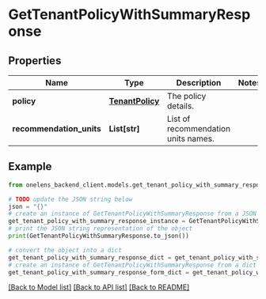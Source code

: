 # GetTenantPolicyWithSummaryResponse


## Properties

Name | Type | Description | Notes
------------ | ------------- | ------------- | -------------
**policy** | [**TenantPolicy**](TenantPolicy.md) | The policy details. | 
**recommendation_units** | **List[str]** | List of recommendation units names. | 

## Example

```python
from onelens_backend_client.models.get_tenant_policy_with_summary_response import GetTenantPolicyWithSummaryResponse

# TODO update the JSON string below
json = "{}"
# create an instance of GetTenantPolicyWithSummaryResponse from a JSON string
get_tenant_policy_with_summary_response_instance = GetTenantPolicyWithSummaryResponse.from_json(json)
# print the JSON string representation of the object
print(GetTenantPolicyWithSummaryResponse.to_json())

# convert the object into a dict
get_tenant_policy_with_summary_response_dict = get_tenant_policy_with_summary_response_instance.to_dict()
# create an instance of GetTenantPolicyWithSummaryResponse from a dict
get_tenant_policy_with_summary_response_form_dict = get_tenant_policy_with_summary_response.from_dict(get_tenant_policy_with_summary_response_dict)
```
[[Back to Model list]](../README.md#documentation-for-models) [[Back to API list]](../README.md#documentation-for-api-endpoints) [[Back to README]](../README.md)


